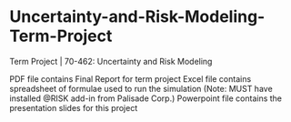 # Uncertainty-and-Risk-Modeling-Term-Project
Term Project | 70-462: Uncertainty and Risk Modeling

PDF file contains Final Report for term project
Excel file contains spreadsheet of formulae used to run the simulation (Note: MUST have installed @RISK add-in from Palisade Corp.)
Powerpoint file contains the presentation slides for this project
